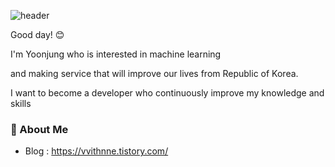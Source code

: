 ![header](https://capsule-render.vercel.app/api?type=wave&color=gradient&height=280&section=header&text=Hi%20there%20👋&fontSize=90)

Good day! 😊

I'm Yoonjung who is interested in machine learning 

and making service that will improve our lives from Republic of Korea.

I want to become a developer who continuously improve my knowledge and skills

### 👧 About Me

- Blog : https://vvithnne.tistory.com/
